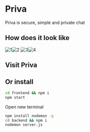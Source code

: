 # Priva

Priva is secure, simple and private chat

## How does it look like

![1](https://i.imgur.com/BDtguqA.png)![2](https://i.imgur.com/woYyzaK.png)
![3](https://i.imgur.com/OSTApxR.png)![4](https://i.imgur.com/AvMU40o.png)

## Visit Priva

## Or install

```bash
cd frontend && npm i
npm start
```

Open new terminal

```bash
npm install nodemon -g
cd backend && npm i
nodemon server.js
```
